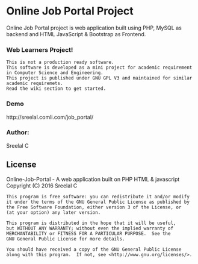 # Online Job Portal Project
Online Job Portal project is web application built using PHP, MySQL as backend and HTML JavaScript &amp; Bootstrap as Frontend. 

<h3>Web Learners Project!</h3>

    This is not a production ready software.
    This software is developed as a mini project for academic requirement in Computer Science and Engineering.
    This project is published under GNU GPL V3 and maintained for similar academic requiremets.
    Read the wiki section to get started.
    
<h3> Demo </h3>
http://sreelal.comli.com/job_portal/

<h3>Author:</h3> 
Sreelal C

<h2> License </h2>
Online-Job-Portal - A web application built on PHP HTML & javascript</br>
Copyright (C) 2016  Sreelal C

    This program is free software: you can redistribute it and/or modify
    it under the terms of the GNU General Public License as published by
    the Free Software Foundation, either version 3 of the License, or
    (at your option) any later version.

    This program is distributed in the hope that it will be useful,
    but WITHOUT ANY WARRANTY; without even the implied warranty of
    MERCHANTABILITY or FITNESS FOR A PARTICULAR PURPOSE.  See the
    GNU General Public License for more details.

    You should have received a copy of the GNU General Public License
    along with this program.  If not, see <http://www.gnu.org/licenses/>.
